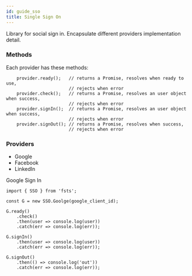 ```yaml
---
id: guide_sso
title: Single Sign On
---
```


Library for social sign in. Encapsulate different providers implementation detail.

### Methods

Each provider has these methods:

```
    provider.ready();   // returns a Promise, resolves when ready to use,
                        // rejects when error
    provider.check();   // returns a Promise, resolves an user object when success,
                        // rejects when error
    provider.signIn();  // returns a Promise, resolves an user object when success,
                        // rejects when error
    provider.signOut(); // returns a Promise, resolves when success,
                        // rejects when error
```

### Providers

* Google
* Facebook
* LinkedIn

Google Sign In

```
import { SSO } from 'fsts';

const G = new SSO.Goolge(google_client_id);

G.ready()
    .check()
    .then(user => console.log(user))
    .catch(err => console.log(err));

G.signIn()
    .then(user => console.log(user))
    .catch(err => console.log(err));

G.signOut()
    .then(() => console.log('out'))
    .catch(err => console.log(err));
```
